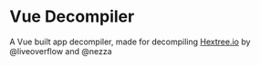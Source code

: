 # Vue Decompiler

A Vue built app decompiler, made for decompiling [Hextree.io](https://hextree.io/) by @liveoverflow and @nezza
